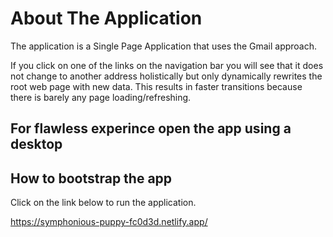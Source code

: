 # About The Application

The application is a Single Page Application that uses the Gmail approach. 

If you click on one of the links on the navigation bar you will see that it does not change to another address holistically but only dynamically rewrites the root web page with new data.
This results in faster transitions because there is barely any page loading/refreshing.

## For flawless experince open the app using a desktop

## How to bootstrap the app
Click on the link below to run the application.


https://symphonious-puppy-fc0d3d.netlify.app/



